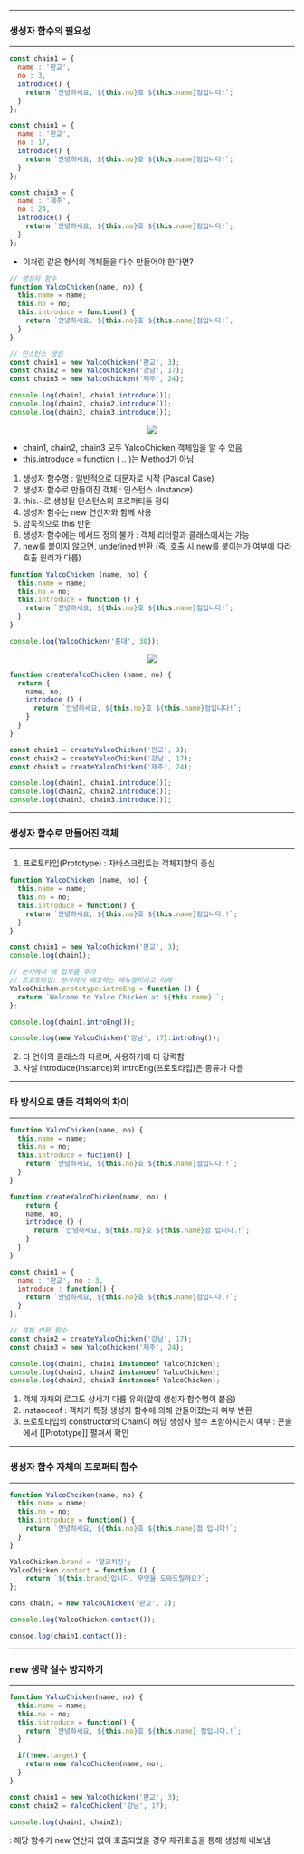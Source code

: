 -----
### 생성자 함수의 필요성
-----
```js
const chain1 = {
  name : '판교',
  no : 3,
  introduce() {
    return `안녕하세요, ${this.no}호 ${this.name}점입니다!`;
  }
};

const chain1 = {
  name : '판교',
  no : 17,
  introduce() {
    return `안녕하세요, ${this.no}호 ${this.name}점입니다!`;
  }
};

const chain3 = {
  name : '제주',
  no : 24,
  introduce() {
    return `안녕하세요, ${this.no}호 ${this.name}점입니다!`;
  }
};
```

- 이처럼 같은 형식의 객체들을 다수 만들어야 한다면?
```js
// 생성자 함수
function YalcoChicken(name, no) {
  this.name = name;
  this.no = no;
  this.introduce = function() {
    return `안녕하세요. ${this.no}호 ${this.name}점입니다!`;
  }
}

// 인스턴스 생성
const chain1 = new YalcoChicken('판교', 3);
const chain2 = new YalcoChicken('강남', 17);
const chain3 = new YalcoChicken('제주', 24);

console.log(chain1, chain1.introduce());
console.log(chain2, chain2.introduce());
console.log(chain3, chain3.introduce());
```
<div align="center">
<img src="https://github.com/sooyounghan/Web/assets/34672301/79de65a7-0722-4346-a914-fdf30d3cd637">
</div>

  - chain1, chain2, chain3 모두 YalcoChicken 객체임을 알 수 있음
  - this.introduce = function ( .. )는 Method가 아님


1. 생성자 함수명 : 일반적으로 대문자로 시작 (Pascal Case)
2. 생성자 함수로 만들어진 객체 : 인스턴스 (Instance)
3. this.~로 생성될 인스턴스의 프로퍼티들 정의
4. 생성자 함수는 new 연산자와 함께 사용
5. 암묵적으로 this 반환
6. 생성자 함수에는 메서드 정의 불가 : 객체 리터럴과 클래스에서는 가능
7. new를 붙이지 않으면, undefined 반환 (즉, 호출 시 new를 붙이는가 여부에 따라 호출 원리가 다름)
```js
function YalcoChicken (name, no) {
  this.name = name;
  this.no = no;
  this.introduce = function () {
    return `안녕하세요, ${this.no}호 ${this.name}점입니다!`;
  }
}

console.log(YalcoChicken('홍대', 30));
```
<div align="center">
<img src="https://github.com/sooyounghan/Web/assets/34672301/cc6c1e16-a547-4483-87fc-69ad71362f29">
</div>

```js
function createYalcoChicken (name, no) {
  return {
    name, no,
    introduce () {
      return `안녕하세요, ${this.no}호 ${this.name}점입니다!`;
    }
  }
}

const chain1 = createYalcoChicken('판교', 3);
const chain2 = createYalcoChicken('강남', 17);
const chain3 = createYalcoChicken('제주', 24);

console.log(chain1, chain1.introduce());
console.log(chain2, chain2.introduce());
console.log(chain3, chain3.introduce());
```

-----
### 생성자 함수로 만들어진 객체
-----
1. 프로토타입(Prototype) : 자바스크립트는 객체지향의 중심
```js
function YalcoChicken (name, no) {
  this.name = name;
  this.no = no;
  this.introduce = function() {
    return `안녕하세요, ${this.no}호 ${this.name}점입니다.!`;
  }
}

const chain1 = new YalcoChicken('판교', 3);
console.log(chain1);
```

```js
// 본사에서 새 업무를 추가
// 프로토타입: 본사에서 배포하는 메뉴얼이라고 이해
YalcoChicken.prototype.introEng = function () {
  return `Welcome to Yalco Chicken at ${this.name}!`;
};
```

```js
console.log(chain1.introEng());
```

```js
console.log(new YalcoChicken('강남', 17).introEng());
```

2. 타 언어의 클래스와 다르며, 사용하기에 더 강력함
3. 사실 introduce(Instance)와 introEng(프로토타입)은 종류가 다름

-----
### 타 방식으로 만든 객체와의 차이
-----
```js
function YalcoChicken(name, no) {
  this.name = name;
  this.no = no;
  this.introduce = fuction() {
    return `안녕하세요, ${this.no}호 ${this.name}점입니다.!`;
  }
}

function createYalcoChicken(name, no) {
    return {
    name, no,
    introduce () {
      return `안녕하세요, ${this.no}호 ${this.name}점 입니다.!`;
    }
  }
}
```

```js
const chain1 = {
  name : '판교', no : 3,
  introduce : function() {
    return `안녕하세요, ${this.no}호 ${this.name}점입니다.!`;
  }
};

// 객체 반환 함수
const chain2 = createYalcoChicken('강남', 17);
const chain3 = new YalcoChicken('제주', 24);
```

```js
console.log(chain1, chain1 instanceof YalcoChicken);
console.log(chain2, chain2 instanceof YalcoChicken);
console.log(chain3, chain3 instanceof YalcoChicken);
```
1. 객체 자체의 로그도 상세가 다름 유의(앞에 생성자 함수명이 붙음)
2. instanceof : 객체가 특정 생성자 함수에 의해 만들어졌는지 여부 반환
3. 프로토타입의 constructor의 Chain이 해당 생성자 함수 포함하지는지 여부 : 콘솔에서 [[Prototype]] 펼쳐서 확인

-----
### 생성자 함수 자체의 프로퍼티 함수
-----
```js
function YalcoChciken(name, no) {
  this.name = name;
  this.no = no;
  this.introduce = function() {
    return `안녕하세요, ${this.no}호 ${this.name}점 입니다!`;
  }
}

YalcoChicken.brand = '얄코치킨';
YalcoChicken.contact = function () {
    return `${this.brand}입니다. 무엇을 도와드릴까요?`;
};

cons chain1 = new YalcoChicken('판교', 3);
```

```js
console.log(YalcoChicken.contact());

consoe.log(chain1.contact());
```

-----
### new 생략 실수 방지하기
-----
```js
function YalcoChicken(name, no) {
  this.name = name;
  this.no = no;
  this.introduce = function() {
    return `안녕하세요, ${this.no}호 ${this.name} 점입니다.!`;
  }

  if(!new.target) {
    return new YalcoChicken(name, no);
  }
}

const chain1 = new YalcoChicken('판교', 3);
const chain2 = YalcoChicken('강남', 17);

console.log(chain1, chain2);
```
: 해당 함수가 new 연산자 없이 호출되었을 경우 재귀호출을 통해 생성해 내보냄

